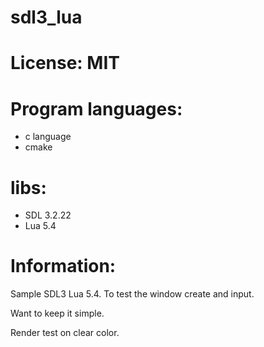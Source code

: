 # sdl3_lua

# License: MIT

# Program languages:
- c language
- cmake

# libs:
- SDL 3.2.22
- Lua 5.4

# Information:
  Sample SDL3 Lua 5.4. To test the window create and input.

  Want to keep it simple.

  Render test on clear color.